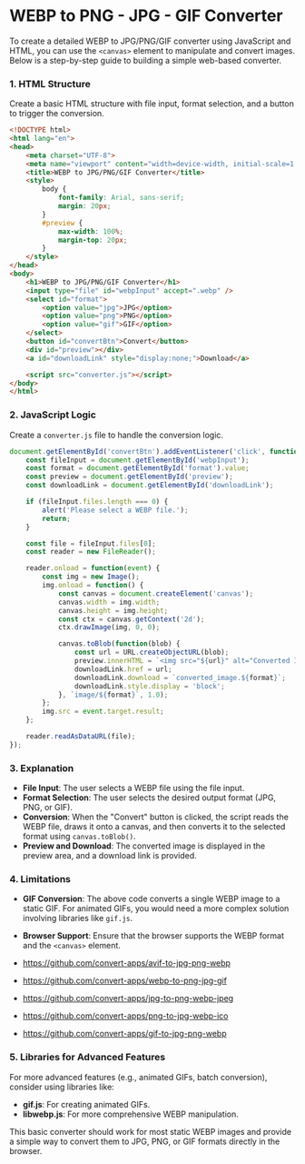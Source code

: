 # WEBP to PNG - JPG - GIF Converter
To create a detailed WEBP to JPG/PNG/GIF converter using JavaScript and HTML, you can use the `<canvas>` element to manipulate and convert images. Below is a step-by-step guide to building a simple web-based converter.

### 1. HTML Structure
Create a basic HTML structure with file input, format selection, and a button to trigger the conversion.

```html
<!DOCTYPE html>
<html lang="en">
<head>
    <meta charset="UTF-8">
    <meta name="viewport" content="width=device-width, initial-scale=1.0">
    <title>WEBP to JPG/PNG/GIF Converter</title>
    <style>
        body {
            font-family: Arial, sans-serif;
            margin: 20px;
        }
        #preview {
            max-width: 100%;
            margin-top: 20px;
        }
    </style>
</head>
<body>
    <h1>WEBP to JPG/PNG/GIF Converter</h1>
    <input type="file" id="webpInput" accept=".webp" />
    <select id="format">
        <option value="jpg">JPG</option>
        <option value="png">PNG</option>
        <option value="gif">GIF</option>
    </select>
    <button id="convertBtn">Convert</button>
    <div id="preview"></div>
    <a id="downloadLink" style="display:none;">Download</a>

    <script src="converter.js"></script>
</body>
</html>
```

### 2. JavaScript Logic
Create a `converter.js` file to handle the conversion logic.

```javascript
document.getElementById('convertBtn').addEventListener('click', function() {
    const fileInput = document.getElementById('webpInput');
    const format = document.getElementById('format').value;
    const preview = document.getElementById('preview');
    const downloadLink = document.getElementById('downloadLink');

    if (fileInput.files.length === 0) {
        alert('Please select a WEBP file.');
        return;
    }

    const file = fileInput.files[0];
    const reader = new FileReader();

    reader.onload = function(event) {
        const img = new Image();
        img.onload = function() {
            const canvas = document.createElement('canvas');
            canvas.width = img.width;
            canvas.height = img.height;
            const ctx = canvas.getContext('2d');
            ctx.drawImage(img, 0, 0);

            canvas.toBlob(function(blob) {
                const url = URL.createObjectURL(blob);
                preview.innerHTML = `<img src="${url}" alt="Converted Image" />`;
                downloadLink.href = url;
                downloadLink.download = `converted_image.${format}`;
                downloadLink.style.display = 'block';
            }, `image/${format}`, 1.0);
        };
        img.src = event.target.result;
    };

    reader.readAsDataURL(file);
});
```

### 3. Explanation
- **File Input**: The user selects a WEBP file using the file input.
- **Format Selection**: The user selects the desired output format (JPG, PNG, or GIF).
- **Conversion**: When the "Convert" button is clicked, the script reads the WEBP file, draws it onto a canvas, and then converts it to the selected format using `canvas.toBlob()`.
- **Preview and Download**: The converted image is displayed in the preview area, and a download link is provided.

### 4. Limitations
- **GIF Conversion**: The above code converts a single WEBP image to a static GIF. For animated GIFs, you would need a more complex solution involving libraries like `gif.js`.
- **Browser Support**: Ensure that the browser supports the WEBP format and the `<canvas>` element.


- https://github.com/convert-apps/avif-to-jpg-png-webp
- https://github.com/convert-apps/webp-to-png-jpg-gif
- https://github.com/convert-apps/jpg-to-png-webp-jpeg
- https://github.com/convert-apps/png-to-jpg-webp-ico
- https://github.com/convert-apps/gif-to-jpg-png-webp  

### 5. Libraries for Advanced Features
For more advanced features (e.g., animated GIFs, batch conversion), consider using libraries like:
- **gif.js**: For creating animated GIFs.
- **libwebp.js**: For more comprehensive WEBP manipulation.

This basic converter should work for most static WEBP images and provide a simple way to convert them to JPG, PNG, or GIF formats directly in the browser.
